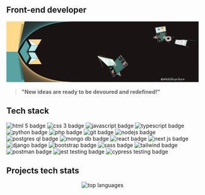 ## Front-end developer

![My banner image with a computer screen and shurikens](./webshuriken-banner-2024.png "My banner")

> **"New ideas are ready to be devoured and redefined!"**

## Tech stack

<p foat="left">
  <img width="120" alt="html 5 badge" src="https://img.shields.io/badge/HTML5-E34F26?style=for-the-badge&logo=html5&logoColor=white" />
  <img width="120" alt="css 3 badge" src="https://img.shields.io/badge/CSS3-1572B6?style=for-the-badge&logo=css3&logoColor=white" />
  <img width="120" alt="javascript badge" src="https://img.shields.io/badge/JavaScript-323330?style=for-the-badge&logo=javascript&logoColor=F7DF1E" />
  <img width="120" alt="typescript badge" src="https://img.shields.io/badge/typescript-20232a?style=for-the-badge&logo=typescript&logoColor=2f73bd" />
  <img width="120" alt="python badge" src="https://img.shields.io/badge/Python-FFD43B?style=for-the-badge&logo=python&logoColor=blue" />
  <img width="120" alt="php badge" src="https://img.shields.io/badge/PHP-777BB4?style=for-the-badge&logo=php&logoColor=white" />
  <img width="120" alt="git badge" src="https://img.shields.io/badge/GIT-E44C30?style=for-the-badge&logo=git&logoColor=white" />
  <img width="120" alt="nodejs badge" src="https://img.shields.io/badge/Node.js-339933?style=for-the-badge&logo=nodedotjs&logoColor=white" />
  <img width="120" alt="postgres ql badge" src="https://img.shields.io/badge/PostgreSQL-316192?style=for-the-badge&logo=postgresql&logoColor=white" />
  <img width="120" alt="mongo db badge" src="https://img.shields.io/badge/MongoDB-4EA94B?style=for-the-badge&logo=mongodb&logoColor=white" />
  <img width="120" alt="react badge" src="https://img.shields.io/badge/React-20232A?style=for-the-badge&logo=react&logoColor=61DAFB" />
  <img width="120" alt="next js badge" src="https://img.shields.io/badge/Nextjs-191313?style=for-the-badge" />
  <img width="120" alt="django badge" src="https://img.shields.io/badge/Django-092E20?style=for-the-badge&logo=django&logoColor=green" />
  <img width="120" alt="bootstrap badge" src="https://img.shields.io/badge/Bootstrap-563D7C?style=for-the-badge&logo=bootstrap&logoColor=white" />
  <img width="120" alt="sass badge" src="https://img.shields.io/badge/Sass-CC6699?style=for-the-badge&logo=sass&logoColor=white" />
  <img width="120" alt="tailwind badge" src="https://img.shields.io/badge/Tailwind-38bdf8?style=for-the-badge" />
  <img width="120" alt="postman badge" src="https://img.shields.io/badge/Postman-FF6C37?style=for-the-badge&logo=Postman&logoColor=white" />
  <img width="120" alt="jest testing badge" src="https://img.shields.io/badge/Jest-C21325?style=for-the-badge&logo=jest&logoColor=white" />
  <img width="120" alt="cypress testing badge" src="https://img.shields.io/badge/Cypress-17202C?style=for-the-badge&logo=cypress&logoColor=white" />
</p>

## Projects tech stats

<p align="center">
  <img alt="top languages" src="https://github-readme-stats.vercel.app/api/top-langs/?username=webshuriken&&layout=compact&custom_title=Languages" />
</p>

<!-- by: https://github.com/anuraghazra/github-readme-stats
<p align="center">
  <img alt="Github stats" src="https://github-readme-stats.vercel.app/api?username=webshuriken&show_icons=true&custom_title=Carlos%20EAMs%20Github%20Stats&title_color=e8fafa&bg_color=59a3a3&text_color=ffd98c&icon_color=e8fafa&border_color=ffd98c" />
</p>

<p align="center">
  <img alt="top languages" src="https://github-readme-stats.vercel.app/api/top-langs/?username=webshuriken&&layout=compact&custom_title=Languages" />
</p>
-->

